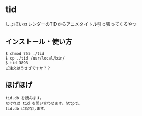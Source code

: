 # tid
しょぼいカレンダーのTIDからアニメタイトル引っ張ってくるやつ

## インストール・使い方

    $ chmod 755 ./tid 
    $ cp ./tid /usr/local/bin/
    $ tid 3893
    ご注文はうさぎですか？？

## ほげほげ

    tid.db を読みます。
    なければ tid を問い合わせます。httpで。
    tid.db に保存します。
    
    
